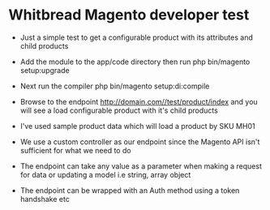 # Whitbread Magento developer test

* Just a simple test to get a configurable product with its attributes and child products

* Add the module to the app/code directory then run php bin/magento setup:upgrade

* Next run the compiler php bin/magento setup:di:compile

* Browse to the endpoint http://domain.com//test/product/index and you will see a load configurable product with it's child products

* I've used sample product data which will load a product by SKU MH01

* We use a custom controller as our endpoint since the Magento API isn't sufficient for what we need to do

* The endpoint can take any value as a parameter when making a request for data or updating a model i.e string, array object

* The endpoint can be wrapped with an Auth method using a token handshake etc
